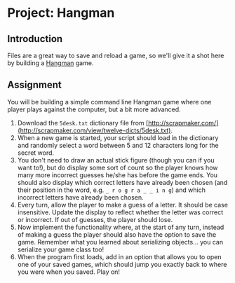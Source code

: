# Project: Hangman

## Introduction

Files are a great way to save and reload a game, so we'll give it a shot here by building a [Hangman](http://en.wikipedia.org/wiki/Hangman_%28game%29) game.

## Assignment

You will be building a simple command line Hangman game where one player plays against the computer, but a bit more advanced.

1. Download the `5desk.txt` dictionary file from [http://scrapmaker.com/](http://scrapmaker.com/view/twelve-dicts/5desk.txt).
2. When a new game is started, your script should load in the dictionary and randomly select a word between 5 and 12 characters long for the secret word.
3. You don't need to draw an actual stick figure \(though you can if you want to!\), but do display some sort of count so the player knows how many more incorrect guesses he/she has before the game ends.  You should also display which correct letters have already been chosen \(and their position in the word, e.g. `_ r o g r a _ _ i n g`\) and which incorrect letters have already been chosen.
4. Every turn, allow the player to make a guess of a letter.  It should be case insensitive.  Update the display to reflect whether the letter was correct or incorrect.  If out of guesses, the player should lose.
5. Now implement the functionality where, at the start of any turn, instead of making a guess the player should also have the option to save the game.  Remember what you learned about serializing objects... you can serialize your game class too!
6. When the program first loads, add in an option that allows you to open one of your saved games, which should jump you exactly back to where you were when you saved.  Play on!


